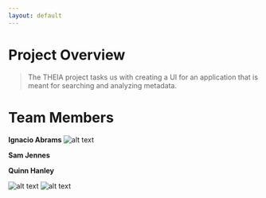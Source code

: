 ```yaml
---
layout: default
---
```


# Project Overview

> The THEIA project tasks us with creating a UI for an application that is meant for searching and analyzing metadata.

# Team Members

**Ignacio Abrams**
![alt text](https://i.imgur.com/epc0Jvj.jpeg)

**Sam Jennes**

**Quinn Hanley**

![alt text](https://i.imgur.com/9KUxWiO.jpeg)
![alt text](https://imgur.com/a/IZAu2UD)

